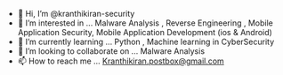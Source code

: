 - 👋 Hi, I’m @kranthikiran-security
- 👀 I’m interested in ... Malware Analysis , Reverse Engineering , Mobile Application Security, Mobile Application Development (ios & Android)
- 🌱 I’m currently learning ... Python , Machine learning in CyberSecurity 
- 💞️ I’m looking to collaborate on ... Malware Analysis
- 📫 How to reach me ... Kranthikiran.postbox@gmail.com

